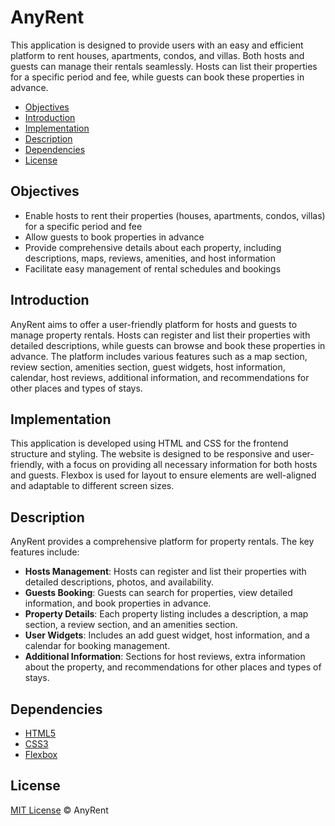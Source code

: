 # AnyRent

This application is designed to provide users with an easy and efficient platform to rent houses, apartments, condos, and villas. Both hosts and guests can manage their rentals seamlessly. Hosts can list their properties for a specific period and fee, while guests can book these properties in advance.

* [Objectives](#objectives)
* [Introduction](#introduction)
* [Implementation](#implementation)
* [Description](#description)
* [Dependencies](#dependencies)
* [License](#license)

## Objectives

* Enable hosts to rent their properties (houses, apartments, condos, villas) for a specific period and fee
* Allow guests to book properties in advance
* Provide comprehensive details about each property, including descriptions, maps, reviews, amenities, and host information
* Facilitate easy management of rental schedules and bookings

## Introduction

AnyRent aims to offer a user-friendly platform for hosts and guests to manage property rentals. Hosts can register and list their properties with detailed descriptions, while guests can browse and book these properties in advance. The platform includes various features such as a map section, review section, amenities section, guest widgets, host information, calendar, host reviews, additional information, and recommendations for other places and types of stays.

## Implementation

This application is developed using HTML and CSS for the frontend structure and styling. The website is designed to be responsive and user-friendly, with a focus on providing all necessary information for both hosts and guests. Flexbox is used for layout to ensure elements are well-aligned and adaptable to different screen sizes.

## Description

AnyRent provides a comprehensive platform for property rentals. The key features include:

* **Hosts Management**: Hosts can register and list their properties with detailed descriptions, photos, and availability.
* **Guests Booking**: Guests can search for properties, view detailed information, and book properties in advance.
* **Property Details**: Each property listing includes a description, a map section, a review section, and an amenities section.
* **User Widgets**: Includes an add guest widget, host information, and a calendar for booking management.
* **Additional Information**: Sections for host reviews, extra information about the property, and recommendations for other places and types of stays.

## Dependencies

* [HTML5](https://developer.mozilla.org/en-US/docs/Web/HTML)
* [CSS3](https://developer.mozilla.org/en-US/docs/Web/CSS)
* [Flexbox](https://developer.mozilla.org/en-US/docs/Web/CSS/CSS_Flexible_Box_Layout/Basic_Concepts_of_Flexbox)
<!-- * [JavaScript](https://developer.mozilla.org/en-US/docs/Web/JavaScript) (for potential interactive elements) -->

## License

[MIT License](https://opensource.org/licenses/MIT) © AnyRent
